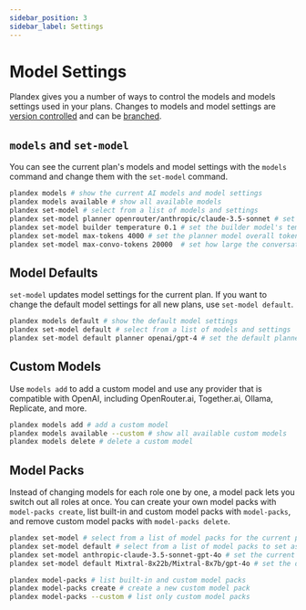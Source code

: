 ```yaml
---
sidebar_position: 3
sidebar_label: Settings
---
```


# Model Settings

Plandex gives you a number of ways to control the models and models settings used in your plans. Changes to models and model settings are [version controlled](../core-concepts/version-control.md) and can be [branched](../core-concepts/branches.md).

## `models` and `set-model`

You can see the current plan's models and model settings with the `models` command and change them with the `set-model` command.

```bash
plandex models # show the current AI models and model settings
plandex models available # show all available models
plandex set-model # select from a list of models and settings
plandex set-model planner openrouter/anthropic/claude-3.5-sonnet # set the main planner model to Claude Sonnet 3.5 from OpenRouter.ai
plandex set-model builder temperature 0.1 # set the builder model's temperature to 0.1
plandex set-model max-tokens 4000 # set the planner model overall token limit to 4000
plandex set-model max-convo-tokens 20000  # set how large the conversation can grow before Plandex starts using summaries
```

## Model Defaults  

`set-model` updates model settings for the current plan. If you want to change the default model settings for all new plans, use `set-model default`.

```bash
plandex models default # show the default model settings
plandex set-model default # select from a list of models and settings
plandex set-model default planner openai/gpt-4 # set the default planner model to OpenAI gpt-4
```

## Custom Models

Use `models add` to add a custom model and use any provider that is compatible with OpenAI, including OpenRouter.ai, Together.ai, Ollama, Replicate, and more.

```bash
plandex models add # add a custom model
plandex models available --custom # show all available custom models
plandex models delete # delete a custom model
```

## Model Packs

Instead of changing models for each role one by one, a model pack lets you switch out all roles at once. You can create your own model packs with `model-packs create`, list built-in and custom model packs with `model-packs`, and remove custom model packs with `model-packs delete`.

```bash
plandex set-model # select from a list of model packs for the current plan
plandex set-model default # select from a list of model packs to set as the default for all new plans
plandex set-model anthropic-claude-3.5-sonnet-gpt-4o # set the current plan's model pack by name
plandex set-model default Mixtral-8x22b/Mixtral-8x7b/gpt-4o # set the default model pack for all new plans

plandex model-packs # list built-in and custom model packs
plandex model-packs create # create a new custom model pack
plandex model-packs --custom # list only custom model packs
```